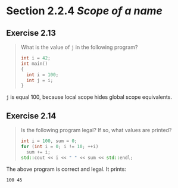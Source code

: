 # Section 2.2.4 _Scope of a name_

## Exercise 2.13

> What is the value of `j` in the following program?
>
> ```cpp
> int i = 42;
> int main()
> {
>   int i = 100;
>   int j = i;
> }
> ```

`j` is equal $100$, because local scope hides global scope equivalents.



## Exercise 2.14

> Is the following program legal? If so, what values are printed?
>
> ```cpp
> int i = 100, sum = 0;
> for (int i = 0; i != 10; ++i)
>   sum += i;
> std::cout << i << " " << sum << std::endl;
> ```

The above program is correct and legal. It prints:
```
100 45
```

